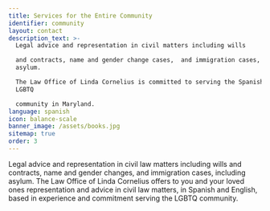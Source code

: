 ```yaml
---
title: Services for the Entire Community
identifier: community
layout: contact
description_text: >-
  Legal advice and representation in civil matters including wills

  and contracts, name and gender change cases,  and immigration cases, including
  asylum.

  The Law Office of Linda Cornelius is committed to serving the Spanish speaking
  LGBTQ

  community in Maryland.
language: spanish
icon: balance-scale
banner_image: /assets/books.jpg
sitemap: true
order: 3
---
```



Legal advice and representation in civil law matters including wills and contracts, name and gender changes, and immigration cases, including asylum. The Law Office of Linda Cornelius offers to you and your loved ones representation and advice in civil law matters, in Spanish and English, based in experience and commitment serving the LGBTQ community.